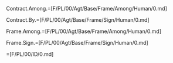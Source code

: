 Contract.Among.=[F/PL/00/Agt/Base/Frame/Among/Human/0.md]

Contract.By.=[F/PL/00/Agt/Base/Frame/Sign/Human/0.md]

Frame.Among.=[F/PL/00/Agt/Base/Frame/Among/Human/0.md]

Frame.Sign.=[F/PL/00/Agt/Base/Frame/Sign/Human/0.md]

=[F/PL/00/ID/0.md]